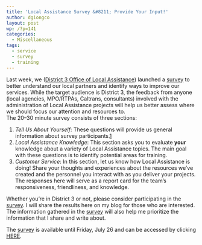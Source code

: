 ```yaml
---
title: 'Local Assistance Survey &#8211; Provide Your Input!'
author: dgiongco
layout: post
wp: /?p=141
categories:
  - Miscellaneous
tags:
  - service
  - survey
  - training
---
```

Last week, we ([District 3 Office of Local Assistance][1]) launched a [survey][2] to better understand our local partners and identify ways to improve our services. While the target audience is District 3, the feedback from anyone (local agencies, MPO/RTPAs, Caltrans, consultants) involved with the administration of Local Assistance projects will help us better assess where we should focus our attention and resources to.  
The 20–30 minute survey consists of three sections:

1.  *Tell Us About Yourself*: These questions will provide us general information about survey participants.<a class="footnote" id="fnref:1" title="see footnote" href="1">[1]</a>
2.  *Local Assistance Knowledge*: This section asks you to evaluate **your** knowledge about a variety of Local Assistance topics. The main goal with these questions is to identify potential areas for training.
3.  *Customer Service*: In this section, let us know how Local Assistance is doing! Share your thoughts and experiences about the resources we’ve created and the personnel you interact with as you deliver your projects. The responses here will serve as a report card for the team’s responsiveness, friendliness, and knowledge.

Whether you’re in District 3 or not, please consider participating in the [survey][2]. I will share the results here on my blog for those who are interested. The information gathered in the [survey][2] will also help me prioritize the information that I share and write about.

The [survey][2] is available until Friday, July 26 and can be accessed by clicking [HERE][2].

[^1]:    For participants outside of District 3, please make sure to indicate so when prompted in the 
    [survey][2]. <a class="reversefootnote" title="return to article" href="1"> ↩</a>

 [1]: http://www.dot.ca.gov/dist3/departments/planning/localassist.html
 [2]: https://docs.google.com/forms/d/16zhUo8UwZMzQwgVsDPJaUZIOqaMKBMmE1tmJHdhR-YU/viewform